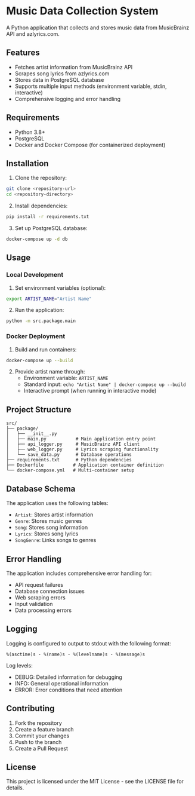# Music Data Collection System

A Python application that collects and stores music data from MusicBrainz API and azlyrics.com.

## Features

- Fetches artist information from MusicBrainz API
- Scrapes song lyrics from azlyrics.com
- Stores data in PostgreSQL database
- Supports multiple input methods (environment variable, stdin, interactive)
- Comprehensive logging and error handling

## Requirements

- Python 3.8+
- PostgreSQL
- Docker and Docker Compose (for containerized deployment)

## Installation

1. Clone the repository:
```bash
git clone <repository-url>
cd <repository-directory>
```

2. Install dependencies:
```bash
pip install -r requirements.txt
```

3. Set up PostgreSQL database:
```bash
docker-compose up -d db
```

## Usage

### Local Development

1. Set environment variables (optional):
```bash
export ARTIST_NAME="Artist Name"
```

2. Run the application:
```bash
python -m src.package.main
```

### Docker Deployment

1. Build and run containers:
```bash
docker-compose up --build
```

2. Provide artist name through:
   - Environment variable: `ARTIST_NAME`
   - Standard input: `echo "Artist Name" | docker-compose up --build`
   - Interactive prompt (when running in interactive mode)

## Project Structure

```
src/
├── package/
│   ├── __init__.py
│   ├── main.py           # Main application entry point
│   ├── api_logger.py     # MusicBrainz API client
│   ├── web_logger.py     # Lyrics scraping functionality
│   └── save_data.py      # Database operations
├── requirements.txt      # Python dependencies
├── Dockerfile           # Application container definition
└── docker-compose.yml   # Multi-container setup
```

## Database Schema

The application uses the following tables:

- `Artist`: Stores artist information
- `Genre`: Stores music genres
- `Song`: Stores song information
- `Lyrics`: Stores song lyrics
- `SongGenre`: Links songs to genres

## Error Handling

The application includes comprehensive error handling for:
- API request failures
- Database connection issues
- Web scraping errors
- Input validation
- Data processing errors

## Logging

Logging is configured to output to stdout with the following format:
```
%(asctime)s - %(name)s - %(levelname)s - %(message)s
```

Log levels:
- DEBUG: Detailed information for debugging
- INFO: General operational information
- ERROR: Error conditions that need attention

## Contributing

1. Fork the repository
2. Create a feature branch
3. Commit your changes
4. Push to the branch
5. Create a Pull Request

## License

This project is licensed under the MIT License - see the LICENSE file for details.